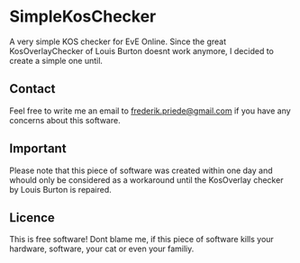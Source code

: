 # SimpleKosChecker
A very simple KOS checker for EvE Online. Since the great KosOverlayChecker of Louis Burton doesnt work anymore, I decided to create a simple one until.

## Contact
Feel free to write me an email to frederik.priede@gmail.com if you have any concerns about this software.

## Important
Please note that this piece of software was created within one day and whould only be considered as a workaround until the KosOverlay checker by Louis Burton is repaired.

## Licence
This is free software! Dont blame me, if this piece of software kills your hardware, software, your cat or even your familiy.
